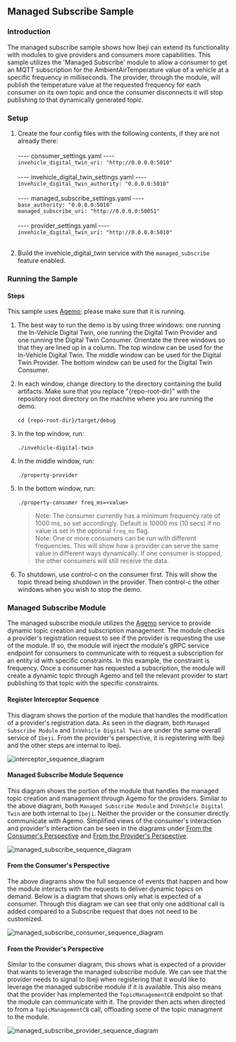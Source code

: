 ## Managed Subscribe Sample

### Introduction

The managed subscribe sample shows how Ibeji can extend its functionality with modules to give
providers and consumers more capabilities. This sample utilizes the 'Managed Subscribe' module to
allow a consumer to get an MQTT subscription for the AmbientAirTemperature value of a vehicle at a
specific frequency in milliseconds. The provider, through the module, will publish the temperature
value at the requested frequency for each consumer on its own topic and once the consumer
disconnects it will stop publishing to that dynamically generated topic.

### Setup

1. Create the four config files with the following contents, if they are not already there:<br><br>
---- consumer_settings.yaml ----<br>
`invehicle_digital_twin_uri: "http://0.0.0.0:5010"`<br><br>
---- invehicle_digital_twin_settings.yaml ----<br>
`invehicle_digital_twin_authority: "0.0.0.0:5010"`<br><br>
---- managed_subscribe_settings.yaml ----<br>
`base_authority: "0.0.0.0:5010"`<br>
`managed_subscribe_uri: "http://0.0.0.0:50051"`<br><br>
---- provider_settings.yaml ----<br>
`invehicle_digital_twin_uri: "http://0.0.0.0:5010"`<br><br>

1. Build the invehicle_digital_twin service with the `managed_subscribe` feature enabled.

### Running the Sample

#### Steps

This sample uses [Agemo](https://github.com/eclipse-chariott/Agemo); please make sure that it is
running.

1. The best way to run the demo is by using three windows: one running the In-Vehicle Digital Twin,
one running the Digital Twin Provider and one running the Digital Twin Consumer.
Orientate the three windows so that they are lined up in a column. The top window can be used for
the In-Vehicle Digital Twin.
The middle window can be used for the Digital Twin Provider. The bottom window can be used for the
Digital Twin Consumer.<br>
1. In each window, change directory to the directory containing the build artifacts.
Make sure that you replace "{repo-root-dir}" with the repository root directory on the machine
where you are running the demo.<br><br>
`cd {repo-root-dir}/target/debug`

1. In the top window, run:<br><br>
`./invehicle-digital-twin`

1. In the middle window, run:<br><br>
`./property-provider`

1. In the bottom window, run:<br><br>
`./property-consumer freq_ms=<value>`
    > Note: The consumer currently has a minimum frequency rate of 1000 ms, so set accordingly.
    Default is 10000 ms (10 secs) if no value is set in the optional `freq_ms` flag.<br>
    > Note: One or more consumers can be run with different frequencies. This will show how a
    provider can serve the same value in different ways dynamically. If one consumer is stopped,
    the other consumers will still receive the data.

1. To shutdown, use control-c on the consumer first. This will show the topic thread being shutdown
in the provider. Then control-c the other windows when you wish to stop the demo.

### Managed Subscribe Module

The managed subscribe module utilizes the [Agemo](https://github.com/eclipse-chariott/Agemo)
service to provide dynamic topic creation and subscription management. The module checks a
provider's registration request to see if the provider is requesting the use of the module. If so,
the module will inject the module's gRPC service endpoint for consumers to communicate with to
request a subscription for an entity id with specific constraints. In this example, the constraint
is frequency. Once a consumer has requested a subscription, the module will create a dynamic topic
through Agemo and tell the relevant provider to start publishing to that topic with the specific
constraints.

#### Register Interceptor Sequence

This diagram shows the portion of the module that handles the modification of a provider's
registration data. As seen in the diagram, both `Managed Subscribe Module` and
`InVehicle Digital Twin` are under the same overall service of `Ibeji`. From the provider's
perspective, it is registering with Ibeji and the other steps are internal to Ibeji.

![interceptor_sequence_diagram](../../docs/design/diagrams/managed_subscribe_interceptor_sequence.svg)

#### Managed Subscribe Module Sequence

This diagram shows the portion of the module that handles the managed topic creation and management
through Agemo for the providers. Similar to the above diagram, both `Managed Subscribe Module` and
`InVehicle Digital Twin` are both internal to `Ibeji`. Neither the provider or the consumer
directly communicate with Agemo. Simplified views of the consumer's interaction and provider's
interaction can be seen in the diagrams under
[From the Consumer's Perspective](#from-the-consumers-perspective) and
[From the Provider's Perspective](#from-the-providers-perspective).

![managed_subscribe_sequence_diagram](../../docs/design/diagrams/managed_subscribe_module_sequence.svg)

#### From the Consumer's Perspective

The above diagrams show the full sequence of events that happen and how the module interacts with
the requests to deliver dynamic topics on demand. Below is a diagram that shows only what is
expected of a consumer. Through this diagram we can see that only one additional call is added
compared to a Subscribe request that does not need to be customized.

![managed_subscribe_consumer_sequence_diagram](../../docs/design/diagrams/managed_subscribe_consumer_sequence.svg)

#### From the Provider's Perspective

Similar to the consumer diagram, this shows what is expected of a provider that wants to leverage
the managed subscribe module. We can see that the provider needs to signal to Ibeji when
registering that it would like to leverage the managed subscribe module if it is available. This
also means that the provider has implemented the `TopicManagementCB` endpoint so that the module
can communicate with it. The provider then acts when directed to from a `TopicManagementCB` call,
offloading some of the topic managment to the module.

![managed_subscribe_provider_sequence_diagram](../../docs/design/diagrams/managed_subscribe_provider_sequence.svg)

